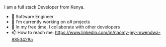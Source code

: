 I am a full stack Developer from Kenya.


- 🔭 Software Engineer
- 🌱 I'm currently working on c# projects
- 💬 In my free time, I collaborate with other developers
- 📫 How to reach me: https://www.linkedin.com/in/naomy-jey-mwendwa-8853428a
